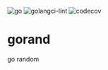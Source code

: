 ![go](https://github.com/mesbahtanvir/gorand/actions/workflows/go.yml/badge.svg)
![golangci-lint](https://github.com/mesbahtanvir/gorand/actions/workflows/golangci-lint.yml/badge.svg)
![codecov](https://github.com/mesbahtanvir/gorand/actions/workflows/codecov.yml/badge.svg)


# gorand
go random 
